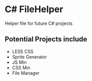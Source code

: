 C# FileHelper
=============

Helper file for future C# projects

Potential Projects include
-------
* LESS CSS
* Sprite Generator
* JS Min
* CSS Min
* File Manager